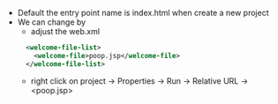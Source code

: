 - Default the entry point name is index.html when create a new project
- We can change by
  - adjust the web.xml
  ```xml
    <welcome-file-list>
      <welcome-file>poop.jsp</welcome-file>
    </welcome-file-list>
  ```
  - right click on project -> Properties -> Run -> Relative URL -> <poop.jsp>